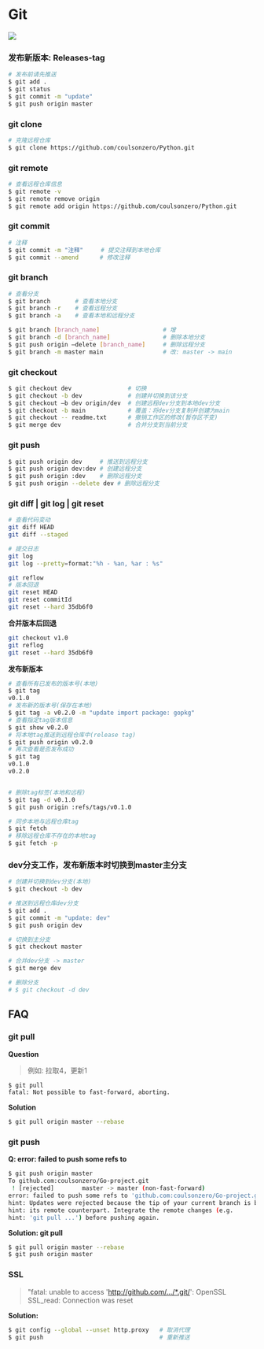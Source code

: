 # Git

![](@/assets/git/git.png)


### 发布新版本: Releases-tag


```sh
# 发布前请先推送
$ git add .
$ git status
$ git commit -m "update"
$ git push origin master
```


### git clone
```sh
# 克隆远程仓库
$ git clone https://github.com/coulsonzero/Python.git

```
### git remote
```sh
# 查看远程仓库信息
$ git remote -v
$ git remote remove origin
$ git remote add origin https://github.com/coulsonzero/Python.git
```

### git commit
```sh
# 注释
$ git commit -m "注释"     # 提交注释到本地仓库
$ git commit --amend      # 修改注释
```

### git branch
```sh
# 查看分支
$ git branch       # 查看本地分支
$ git branch -r    # 查看远程分支
$ git branch -a    # 查看本地和远程分支

$ git branch [branch_name]                  # 增
$ git branch -d [branch_name]               # 删除本地分支
$ git push origin —delete [branch_name]     # 删除远程分支
$ git branch -m master main                 # 改: master -> main
```

### git checkout
```sh
$ git checkout dev                # 切换
$ git checkout -b dev             # 创建并切换到该分支
$ git checkout –b dev origin/dev  # 创建远程dev分支到本地dev分支
$ git checkout -b main            # 覆盖：将dev分支复制并创建为main
$ git checkout -- readme.txt      # 撤销工作区的修改(暂存区不变)
$ git merge dev                   # 合并分支到当前分支
```


### git push
```sh
$ git push origin dev     # 推送到远程分支
$ git push origin dev:dev # 创建远程分支
$ git push origin :dev    # 删除远程分支
$ git push origin --delete dev # 删除远程分支
```

### git diff | git log | git reset
```sh
# 查看代码变动
git diff HEAD
git diff --staged

# 提交日志
git log
git log --pretty=format:"%h - %an, %ar : %s"

git reflow
# 版本回退
git reset HEAD
git reset commitId
git reset --hard 35db6f0
```

**合并版本后回退**
```sh
git checkout v1.0
git reflog
git reset --hard 35db6f0
```

**发布新版本**
```sh
# 查看所有已发布的版本号(本地)
$ git tag
v0.1.0
# 发布新的版本号(保存在本地)
$ git tag -a v0.2.0 -m "update import package: gopkg"
# 查看指定tag版本信息
$ git show v0.2.0
# 将本地tag推送到远程仓库中(release tag)
$ git push origin v0.2.0
# 再次查看是否发布成功
$ git tag
v0.1.0
v0.2.0


# 删除tag标签(本地和远程)
$ git tag -d v0.1.0
$ git push origin :refs/tags/v0.1.0

# 同步本地与远程仓库tag
$ git fetch
# 移除远程仓库不存在的本地tag
$ git fetch -p
```

### dev分支工作，发布新版本时切换到master主分支

```sh
# 创建并切换到dev分支(本地)
$ git checkout -b dev

# 推送到远程仓库dev分支
$ git add .
$ git commit -m "update: dev"
$ git push origin dev

# 切换到主分支
$ git checkout master

# 合并dev分支 -> master
$ git merge dev

# 删除分支
# $ git checkout -d dev
```


## FAQ

### git pull

**Question**

> 例如: 拉取4，更新1

```sh
$ git pull
fatal: Not possible to fast-forward, aborting.
```

**Solution**

```sh
$ git pull origin master --rebase
```

### git push

**Q: error: failed to push some refs to**

```sh
$ git push origin master
To github.com:coulsonzero/Go-project.git
 ! [rejected]        master -> master (non-fast-forward)
error: failed to push some refs to 'github.com:coulsonzero/Go-project.git'
hint: Updates were rejected because the tip of your current branch is behind
hint: its remote counterpart. Integrate the remote changes (e.g.
hint: 'git pull ...') before pushing again.
```

**Solution: git pull**

```sh
$ git pull origin master --rebase
$ git push origin master
```

### SSL

> "fatal: unable to access 'http://github.com/.../*.git/': OpenSSL  SSL_read: Connection was reset

**Solution:**

```sh
$ git config --global --unset http.proxy   # 取消代理
$ git push                                 # 重新推送
```